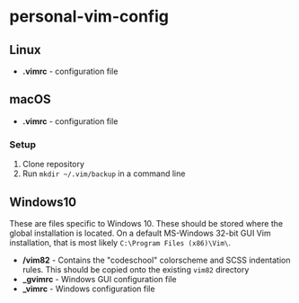 # personal-vim-config

## Linux

* **.vimrc** - configuration file

## macOS

* **.vimrc** - configuration file

### Setup 

1. Clone repository
2. Run `mkdir ~/.vim/backup` in a command line

## Windows10

These are files specific to Windows 10. These should be stored where the global installation is located. On a default MS-Windows 32-bit GUI Vim installation, that is most likely `C:\Program Files (x86)\Vim\`.

* **/vim82** - Contains the "codeschool" colorscheme and SCSS indentation rules. This should be copied onto the existing `vim82` directory
* **_gvimrc** - Windows GUI configuration file
* **_vimrc** - Windows configuration file
